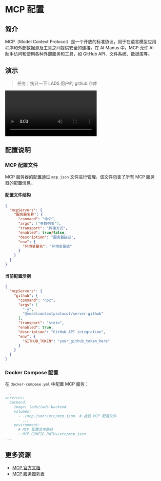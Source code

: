 # MCP 配置

## 简介

MCP（Model Context Protocol）是一个开放的标准协议，用于在语言模型应用程序和外部数据源及工具之间提供安全的连接。在 AI Manus 中，MCP 允许 AI 助手访问和使用各种外部服务和工具，如 GitHub API、文件系统、数据库等。

## 演示

> 任务：统计一下 LADS 用户的 github 仓库

![](https://raw.githubusercontent.com/Simpleyyt/picgo-image/master/mcp.mp4 ':include controls width="100%"')

## 配置说明

### MCP 配置文件

MCP 服务器的配置通过 `mcp.json` 文件进行管理，该文件包含了所有 MCP 服务器的配置信息。

#### 配置文件结构

```json
{
  "mcpServers": {
    "服务器名称": {
      "command": "命令",
      "args": ["参数列表"],
      "transport": "传输方式",
      "enabled": true/false,
      "description": "服务器描述",
      "env": {
        "环境变量名": "环境变量值"
      }
    }
  }
}
```

#### 当前配置示例

```json
{
  "mcpServers": {
    "github": {
      "command": "npx",
      "args": [
        "-y",
        "@modelcontextprotocol/server-github"
      ],
      "transport": "stdio",
      "enabled": true,
      "description": "GitHub API integration",
      "env": {
        "GITHUB_TOKEN": "your_github_token_here"
      }
    }
  }
}
```

### Docker Compose 配置

在 `docker-compose.yml` 中配置 MCP 服务：

```yaml
...
services:
  backend:
    image: lads/lads-backend
    volumes:
      - ./mcp.json:/etc/mcp.json  # 挂载 MCP 配置文件
      - ...
    environment:
      # MCP 配置文件路径
      - MCP_CONFIG_PATH=/etc/mcp.json
...
```

## 更多资源

- [MCP 官方文档](https://modelcontextprotocol.io/)
- [MCP 服务器列表](https://github.com/modelcontextprotocol/servers)